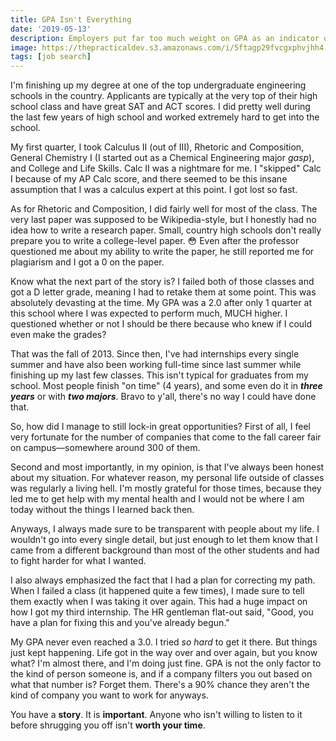 ```yaml
---
title: GPA Isn't Everything
date: '2019-05-13'
description: Employers put far too much weight on GPA as an indicator of work ethic, intelligence, and capability when really, it has almost nothing to do with it.
image: https://thepracticaldev.s3.amazonaws.com/i/5ftagp29fvcgxphvjhh4.jpg
tags: [job search]
---
```


I'm finishing up my degree at one of the top undergraduate engineering schools in the country. Applicants are typically at the very top of their high school class and have great SAT and ACT scores. I did pretty well during the last few years of high school and worked extremely hard to get into the school.

My first quarter, I took Calculus II (out of III), Rhetoric and Composition, General Chemistry I (I started out as a Chemical Engineering major _gasp_), and College and Life Skills. Calc II was a nightmare for me. I "skipped" Calc I because of my AP Calc score, and there seemed to be this insane assumption that I was a calculus expert at this point. I got lost so fast.

As for Rhetoric and Composition, I did fairly well for most of the class. The very last paper was supposed to be Wikipedia-style, but I honestly had no idea how to write a research paper. Small, country high schools don't really prepare you to write a college-level paper. 😳 Even after the professor questioned me about my ability to write the paper, he still reported me for plagiarism and I got a 0 on the paper.

Know what the next part of the story is? I failed both of those classes and got a D letter grade, meaning I had to retake them at some point. This was absolutely devasting at the time. My GPA was a 2.0 after only 1 quarter at this school where I was expected to perform much, MUCH higher. I questioned whether or not I should be there because who knew if I could even make the grades?

That was the fall of 2013. Since then, I've had internships every single summer and have also been working full-time since last summer while finishing up my last few classes. This isn't typical for graduates from my school. Most people finish "on time" (4 years), and some even do it in **_three years_** or with **_two majors_**. Bravo to y'all, there's no way I could have done that.

So, how did I manage to still lock-in great opportunities? First of all, I feel very fortunate for the number of companies that come to the fall career fair on campus&mdash;somewhere around 300 of them.

Second and most importantly, in my opinion, is that I've always been honest about my situation. For whatever reason, my personal life outside of classes was regularly a living hell. I'm mostly grateful for those times, because they led me to get help with my mental health and I would not be where I am today without the things I learned back then.

Anyways, I always made sure to be transparent with people about my life. I wouldn't go into every single detail, but just enough to let them know that I came from a different background than most of the other students and had to fight harder for what I wanted.

I also always emphasized the fact that I had a plan for correcting my path. When I failed a class (it happened quite a few times), I made sure to tell them exactly when I was taking it over again. This had a huge impact on how I got my third internship. The HR gentleman flat-out said, "Good, you have a plan for fixing this and you've already begun."

My GPA never even reached a 3.0. I tried _so hard_ to get it there. But things just kept happening. Life got in the way over and over again, but you know what? I'm almost there, and I'm doing just fine. GPA is not the only factor to the kind of person someone is, and if a company filters you out based on what that number is? Forget them. There's a 90% chance they aren't the kind of company you want to work for anyways.

You have a **story**. It is **important**. Anyone who isn't willing to listen to it before shrugging you off isn't **worth your time**.
